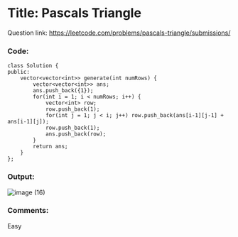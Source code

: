 # Title: Pascals Triangle

Question link: https://leetcode.com/problems/pascals-triangle/submissions/

### Code:

```
class Solution {
public:
    vector<vector<int>> generate(int numRows) {
        vector<vector<int>> ans;
        ans.push_back({1});
        for(int i = 1; i < numRows; i++) {
            vector<int> row;
            row.push_back(1);
            for(int j = 1; j < i; j++) row.push_back(ans[i-1][j-1] + ans[i-1][j]);
            row.push_back(1);
            ans.push_back(row);
        }
        return ans;
    }
};
```

### Output:
![image (16)](https://user-images.githubusercontent.com/64562764/122397826-f22cd300-cf96-11eb-8922-9533206bd543.png)

### Comments:
Easy
